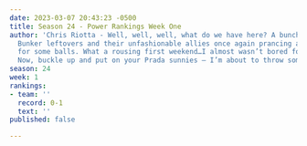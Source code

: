 ```yaml
---
date: 2023-03-07 20:43:23 -0500
title: Season 24 - Power Rankings Week One
author: 'Chris Riotta - Well, well, well, what do we have here? A bunch of busted
  Bunker leftovers and their unfashionable allies once again prancing around a field
  for some balls. What a rousing first weekend…I almost wasn’t bored for a full minute.
  Now, buckle up and put on your Prada sunnies – I’m about to throw some serious shade. '
season: 24
week: 1
rankings:
- team: ''
  record: 0-1
  text: ''
published: false

---
```

